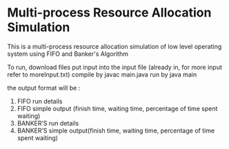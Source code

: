 # Multi-process Resource Allocation Simulation
This is a multi-process resource allocation simulation of low level operating system using FIFO and Banker's Algorithm


To run, download files 
put input into the input file (already in, for more input refer to moreInput.txt)
compile by javac main.java
run by java main

the output format will be :
1. FIFO run details
2. FIFO simple output (finish time, waiting time, percentage of time spent waiting)
3. BANKER’S run details
4. BANKER’S simple output(finish time, waiting time, percentage of time spent waiting)

